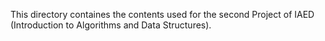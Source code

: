 This directory containes the contents used for the second Project of IAED (Introduction to Algorithms and Data Structures). 
